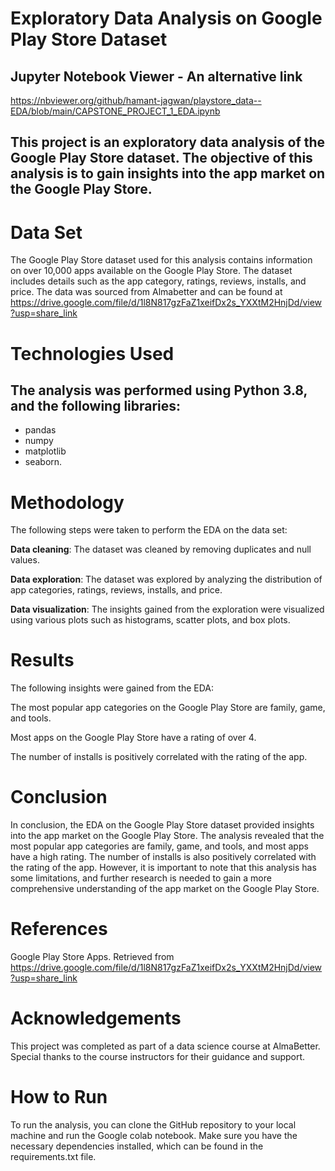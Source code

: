 # Exploratory Data Analysis on Google Play Store Dataset
## Jupyter Notebook Viewer - An alternative link

https://nbviewer.org/github/hamant-jagwan/playstore_data--EDA/blob/main/CAPSTONE_PROJECT_1_EDA.ipynb

## This project is an exploratory data analysis of the Google Play Store dataset. The objective of this analysis is to gain insights into the app market on the Google Play Store.

# Data Set
The Google Play Store dataset used for this analysis contains information on over 10,000 apps available on the Google Play Store. The dataset includes details such as the app category, ratings, reviews, installs, and price. The data was sourced from Almabetter and can be found at https://drive.google.com/file/d/1l8N817gzFaZ1xeifDx2s_YXXtM2HnjDd/view?usp=share_link

# Technologies Used
## The analysis was performed using Python 3.8, and the following libraries: 
* pandas 
* numpy 
* matplotlib 
* seaborn. 

# Methodology
The following steps were taken to perform the EDA on the data set:

**Data cleaning**: The dataset was cleaned by removing duplicates and null values.

**Data exploration**: The dataset was explored by analyzing the distribution of app categories, ratings, reviews, installs, and price.

**Data visualization**: The insights gained from the exploration were visualized using various plots such as histograms, scatter plots, and box plots.

# Results
The following insights were gained from the EDA:

The most popular app categories on the Google Play Store are family, game, and tools.

Most apps on the Google Play Store have a rating of over 4.

The number of installs is positively correlated with the rating of the app.

# Conclusion
In conclusion, the EDA on the Google Play Store dataset provided insights into the app market on the Google Play Store. The analysis revealed that the most popular app categories are family, game, and tools, and most apps have a high rating. The number of installs is also positively correlated with the rating of the app. However, it is important to note that this analysis has some limitations, and further research is needed to gain a more comprehensive understanding of the app market on the Google Play Store.

# References
Google Play Store Apps. Retrieved from https://drive.google.com/file/d/1l8N817gzFaZ1xeifDx2s_YXXtM2HnjDd/view?usp=share_link

# Acknowledgements
This project was completed as part of a data science course at AlmaBetter. Special thanks to the course instructors for their guidance and support.

# How to Run
To run the analysis, you can clone the GitHub repository to your local machine and run the Google colab notebook. Make sure you have the necessary dependencies installed, which can be found in the requirements.txt file.
